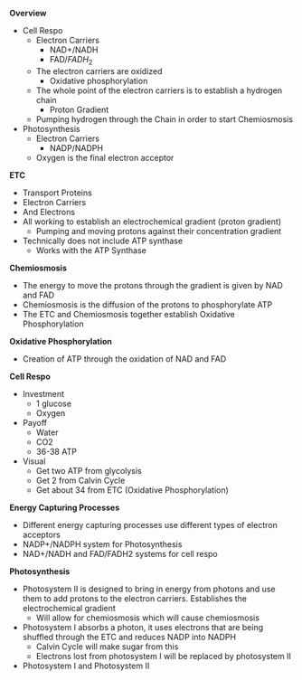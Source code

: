 **Overview**
- Cell Respo
	- Electron Carriers
		- NAD+/NADH
		- FAD/$FADH_2$
	- The electron carriers are oxidized 
		- Oxidative phosphorylation
	- The whole point of the electron carriers is to establish a hydrogen chain
		- Proton Gradient
	- Pumping hydrogen through the Chain in order to start Chemiosmosis
- Photosynthesis
	- Electron Carriers
		- NADP/NADPH
	- Oxygen is the final electron acceptor

**ETC**
- Transport Proteins
- Electron Carriers
- And Electrons
- All working to establish an electrochemical gradient (proton gradient)
	- Pumping and moving protons against their concentration gradient
- Technically does not include ATP synthase
	- Works with the ATP Synthase

**Chemiosmosis**
- The energy to move the protons through the gradient is given by NAD and FAD
- Chemiosmosis is the diffusion of the protons to phosphorylate ATP
- The ETC and Chemiosmosis together establish Oxidative Phosphorylation

**Oxidative Phosphorylation**
- Creation of ATP through the oxidation of NAD and FAD

**Cell Respo**
- Investment
	- 1 glucose
	- Oxygen
- Payoff
	- Water
	- CO2
	- 36-38 ATP
- Visual
	- Get two ATP from glycolysis
	- Get 2 from Calvin Cycle
	- Get about 34 from ETC (Oxidative Phosphorylation)

**Energy Capturing Processes**
- Different energy capturing processes use different types of electron acceptors
- NADP+/NADPH system for Photosynthesis
- NAD+/NADH and FAD/FADH2 systems for cell respo

**Photosynthesis**
- Photosystem II is designed to bring in energy from photons and use them to add protons to the electron carriers. Establishes the electrochemical gradient
	- Will allow for chemiosmosis which will cause chemiosmosis 
- Photosystem I absorbs a photon, it uses electrons that are being shuffled through the ETC and reduces NADP into NADPH
	- Calvin Cycle will make sugar from this
	- Electrons lost from photosystem I will be replaced by photosystem II
- Photosystem I and Photosystem II

